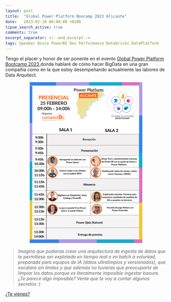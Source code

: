 ```yaml
---
layout: post
title:  "Global Power Platform Boocamp 2023 Alicante"
date:   2023-02-10 00:00:00 +0200
tipue_search_active: true
comments: true
excerpt_separator: <!--end_excerpt-->
tags: Speaker Azure PowerBI Dev Performance Databricks DataPlatform
---
```


Tengo el placer y honor de ser ponente en el evento [Global Power Platform Bootcamp 2023
](https://www.eventbrite.es/e/entradas-global-power-platform-bootcamp-2023-488547878857) donde hablaré de cómo hacer BigData en una gran compañia como en la que estoy desempeñando actualmente las labores de Data Arquitect. 

<div style="text-align: center">
<a href = "https://www.eventbrite.es/e/entradas-global-power-platform-bootcamp-2023-488547878857" target="_blank"><img src="/img/posts/global_power_platform_2023/Agenda%20Power%20Platform%20Bootcamp%202023.png" alt="Global Power Platform Bootcamp 2023" width="70%"></a>
</div>

>_Imagina que pudieras crear una arquitectura de ingesta de datos que te permitiese ser explotada en tiempo real o en batch a voluntad, preparada para equipos de IA (datos ultralimpios y versionados), que escalara sin límites y que además no tuvieras que preocuparte de limpiar los datos porque es literalmente imposible ingestar basura. ¿Te parece algo imposible? Vente que te voy a contar algunos secretos :)_


<!--end_excerpt-->

[¿Te vienes?](https://www.eventbrite.es/e/entradas-global-power-platform-bootcamp-2023-488547878857)
